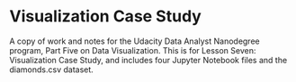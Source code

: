 # Visualization Case Study
   A copy of work and notes for the Udacity Data Analyst Nanodegree program, Part Five on Data Visualization. This is for Lesson Seven: Visualization Case Study, and includes four Jupyter Notebook files and the diamonds.csv dataset.
